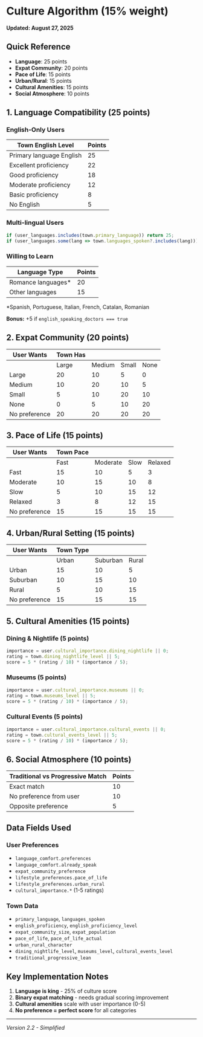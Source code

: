 # Culture Algorithm (15% weight)
**Updated: August 27, 2025**

## Quick Reference
- **Language**: 25 points
- **Expat Community**: 20 points
- **Pace of Life**: 15 points
- **Urban/Rural**: 15 points
- **Cultural Amenities**: 15 points
- **Social Atmosphere**: 10 points

## 1. Language Compatibility (25 points)

### English-Only Users
| Town English Level | Points |
|--------------------|--------|
| Primary language English | 25 |
| Excellent proficiency | 22 |
| Good proficiency | 18 |
| Moderate proficiency | 12 |
| Basic proficiency | 8 |
| No English | 5 |

### Multi-lingual Users
```javascript
if (user_languages.includes(town.primary_language)) return 25;
if (user_languages.some(lang => town.languages_spoken?.includes(lang))) return 25;
```

### Willing to Learn
| Language Type | Points |
|---------------|--------|
| Romance languages* | 20 |
| Other languages | 15 |

*Spanish, Portuguese, Italian, French, Catalan, Romanian

**Bonus:** +5 if `english_speaking_doctors === true`

## 2. Expat Community (20 points)

| User Wants | Town Has |  |  |  |
|------------|----------|----------|----------|----------|
|  | Large | Medium | Small | None |
| Large | 20 | 10 | 5 | 0 |
| Medium | 10 | 20 | 10 | 5 |
| Small | 5 | 10 | 20 | 10 |
| None | 0 | 5 | 10 | 20 |
| No preference | 20 | 20 | 20 | 20 |

## 3. Pace of Life (15 points)

| User Wants | Town Pace |  |  |  |
|------------|-----------|----------|----------|----------|
|  | Fast | Moderate | Slow | Relaxed |
| Fast | 15 | 10 | 5 | 3 |
| Moderate | 10 | 15 | 10 | 8 |
| Slow | 5 | 10 | 15 | 12 |
| Relaxed | 3 | 8 | 12 | 15 |
| No preference | 15 | 15 | 15 | 15 |

## 4. Urban/Rural Setting (15 points)

| User Wants | Town Type |  |  |
|------------|-----------|----------|----------|
|  | Urban | Suburban | Rural |
| Urban | 15 | 10 | 5 |
| Suburban | 10 | 15 | 10 |
| Rural | 5 | 10 | 15 |
| No preference | 15 | 15 | 15 |

## 5. Cultural Amenities (15 points)

### Dining & Nightlife (5 points)
```javascript
importance = user.cultural_importance.dining_nightlife || 0;
rating = town.dining_nightlife_level || 5;
score = 5 * (rating / 10) * (importance / 5);
```

### Museums (5 points)
```javascript
importance = user.cultural_importance.museums || 0;
rating = town.museums_level || 5;
score = 5 * (rating / 10) * (importance / 5);
```

### Cultural Events (5 points)
```javascript
importance = user.cultural_importance.cultural_events || 0;
rating = town.cultural_events_level || 5;
score = 5 * (rating / 10) * (importance / 5);
```

## 6. Social Atmosphere (10 points)

| Traditional vs Progressive Match | Points |
|----------------------------------|--------|
| Exact match | 10 |
| No preference from user | 10 |
| Opposite preference | 5 |

## Data Fields Used

### User Preferences
- `language_comfort.preferences`
- `language_comfort.already_speak`
- `expat_community_preference`
- `lifestyle_preferences.pace_of_life`
- `lifestyle_preferences.urban_rural`
- `cultural_importance.*` (1-5 ratings)

### Town Data
- `primary_language`, `languages_spoken`
- `english_proficiency`, `english_proficiency_level`
- `expat_community_size`, `expat_population`
- `pace_of_life`, `pace_of_life_actual`
- `urban_rural_character`
- `dining_nightlife_level`, `museums_level`, `cultural_events_level`
- `traditional_progressive_lean`

## Key Implementation Notes
1. **Language is king** - 25% of culture score
2. **Binary expat matching** - needs gradual scoring improvement
3. **Cultural amenities** scale with user importance (0-5)
4. **No preference = perfect score** for all categories

---
*Version 2.2 - Simplified*